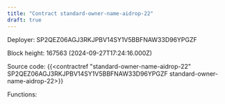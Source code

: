 ```yaml
---
title: "Contract standard-owner-name-aidrop-22"
draft: true
---
```

Deployer: SP2QEZ06AGJ3RKJPBV14SY1V5BBFNAW33D96YPGZF


 



Block height: 167563 (2024-09-27T17:24:16.000Z)

Source code: {{<contractref "standard-owner-name-aidrop-22" SP2QEZ06AGJ3RKJPBV14SY1V5BBFNAW33D96YPGZF standard-owner-name-aidrop-22>}}

Functions:


